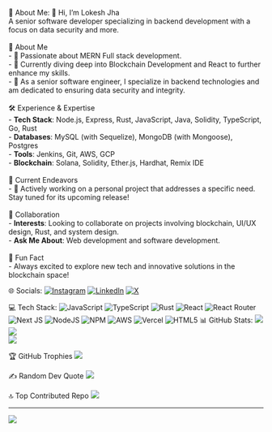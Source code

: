  💫 About Me:
 👋 Hi, I’m Lokesh Jha<br>A senior software developer specializing in backend development with a focus on data security and more.<br><br> 🔎 About Me<br>- 👀 Passionate about MERN Full stack development.<br>- 🌱 Currently diving deep into Blockchain Development and React to further enhance my skills.<br>- 💼 As a senior software engineer, I specialize in backend technologies and am dedicated to ensuring data security and integrity.<br><br> 🛠️ Experience & Expertise<br>- **Tech Stack**: Node.js, Express, Rust, JavaScript, Java, Solidity, TypeScript, Go, Rust<br>- **Databases**: MySQL (with Sequelize), MongoDB (with Mongoose), Postgres<br>- **Tools**: Jenkins, Git, AWS, GCP<br>- **Blockchain**: Solana, Solidity, Ether.js, Hardhat, Remix IDE<br><br> 🚀 Current Endeavors<br>- 🔨 Actively working on a personal project that addresses a specific need. Stay tuned for its upcoming release!<br><br> 🤝 Collaboration<br>- **Interests**: Looking to collaborate on projects involving blockchain, UI/UX design, Rust, and system design.<br>- **Ask Me About**: Web development and software development.<br><br> 🎉 Fun Fact<br>- Always excited to explore new tech and innovative solutions in the blockchain space!


 🌐 Socials:
[![Instagram](https://img.shields.io/badge/Instagram-%23E4405F.svg?logo=Instagram&logoColor=white)](https://instagram.com/https://www.instagram.com/iamlokeshjha/) [![LinkedIn](https://img.shields.io/badge/LinkedIn-%230077B5.svg?logo=linkedin&logoColor=white)](https://linkedin.com/in/https://www.linkedin.com/in/lokesh-jha-088549136/) [![X](https://img.shields.io/badge/X-black.svg?logo=X&logoColor=white)](https://x.com/https://twitter.com/lokesh1jha) 

 💻 Tech Stack:
![JavaScript](https://img.shields.io/badge/javascript-%23323330.svg?style=for-the-badge&logo=javascript&logoColor=%23F7DF1E) ![TypeScript](https://img.shields.io/badge/typescript-%23007ACC.svg?style=for-the-badge&logo=typescript&logoColor=white) ![Rust](https://img.shields.io/badge/rust-%23000000.svg?style=for-the-badge&logo=rust&logoColor=white) ![React](https://img.shields.io/badge/react-%2320232a.svg?style=for-the-badge&logo=react&logoColor=%2361DAFB) ![React Router](https://img.shields.io/badge/React_Router-CA4245?style=for-the-badge&logo=react-router&logoColor=white) ![Next JS](https://img.shields.io/badge/Next-black?style=for-the-badge&logo=next.js&logoColor=white) ![NodeJS](https://img.shields.io/badge/node.js-6DA55F?style=for-the-badge&logo=node.js&logoColor=white) ![NPM](https://img.shields.io/badge/NPM-%23CB3837.svg?style=for-the-badge&logo=npm&logoColor=white) ![AWS](https://img.shields.io/badge/AWS-%23FF9900.svg?style=for-the-badge&logo=amazon-aws&logoColor=white) ![Vercel](https://img.shields.io/badge/vercel-%23000000.svg?style=for-the-badge&logo=vercel&logoColor=white) ![HTML5](https://img.shields.io/badge/html5-%23E34F26.svg?style=for-the-badge&logo=html5&logoColor=white)
 📊 GitHub Stats:
![](https://github-readme-stats.vercel.app/api?username=lokesh1jha&theme=gruvbox_light&hide_border=false&include_all_commits=true&count_private=true)<br/>
![](https://github-readme-streak-stats.herokuapp.com/?user=lokesh1jha&theme=gruvbox_light&hide_border=false)<br/>
![](https://github-readme-stats.vercel.app/api/top-langs/?username=lokesh1jha&theme=gruvbox_light&hide_border=false&include_all_commits=true&count_private=true&layout=compact)

 🏆 GitHub Trophies
![](https://github-profile-trophy.vercel.app/?username=lokesh1jha&theme=radical&no-frame=false&no-bg=true&margin-w=4)

 ✍️ Random Dev Quote
![](https://quotes-github-readme.vercel.app/api?type=horizontal&theme=radical)

 🔝 Top Contributed Repo
![](https://github-contributor-stats.vercel.app/api?username=lokesh1jha&limit=5&theme=dark&combine_all_yearly_contributions=true)

---
[![](https://visitcount.itsvg.in/api?id=lokesh1jha&icon=0&color=0)](https://visitcount.itsvg.in)
